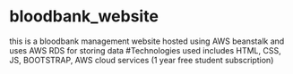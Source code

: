 # bloodbank_website
this is a bloodbank management website hosted using AWS beanstalk and uses AWS RDS for storing data   #Technologies used includes HTML, CSS, JS, BOOTSTRAP, AWS cloud services 
(1 year free student subscription)
